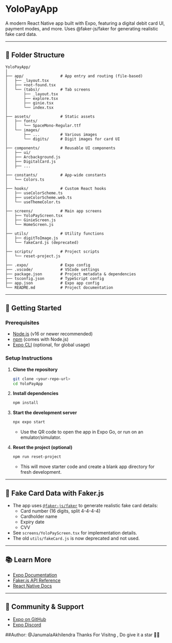 # YoloPayApp

A modern React Native app built with Expo, featuring a digital debit card UI, payment modes, and more. Uses @faker-js/faker for generating realistic fake card data.

---

## 📁 Folder Structure

```
YoloPayApp/
│
├── app/                # App entry and routing (file-based)
│   ├── _layout.tsx
│   ├── +not-found.tsx
│   └── (tabs)/         # Tab screens
│       ├── _layout.tsx
│       ├── explore.tsx
│       ├── ginie.tsx
│       └── index.tsx
│
├── assets/             # Static assets
│   ├── fonts/
│   │   └── SpaceMono-Regular.ttf
│   └── images/
│       ├── ...         # Various images
│       └── digits/     # Digit images for card UI
│
├── components/         # Reusable UI components
│   ├── ui/
│   ├── Arcbackground.js
│   ├── DigitalCard.js
│   ├── ...
│
├── constants/          # App-wide constants
│   └── Colors.ts
│
├── hooks/              # Custom React hooks
│   ├── useColorScheme.ts
│   ├── useColorScheme.web.ts
│   └── useThemeColor.ts
│
├── screens/            # Main app screens
│   ├── YoloPayScreen.tsx
│   ├── GinieScreen.js
│   └── HomeScreen.js
│
├── utils/              # Utility functions
│   ├── digitToImage.js
│   └── fakeCard.js (deprecated)
│
├── scripts/            # Project scripts
│   └── reset-project.js
│
├── .expo/              # Expo config
├── .vscode/            # VSCode settings
├── package.json        # Project metadata & dependencies
├── tsconfig.json       # TypeScript config
├── app.json            # Expo app config
└── README.md           # Project documentation
```

---

## 🚀 Getting Started

### Prerequisites
- [Node.js](https://nodejs.org/) (v16 or newer recommended)
- [npm](https://www.npmjs.com/) (comes with Node.js)
- [Expo CLI](https://docs.expo.dev/get-started/installation/) (optional, for global usage)

### Setup Instructions

1. **Clone the repository**
   ```bash
   git clone <your-repo-url>
   cd YoloPayApp
   ```

2. **Install dependencies**
   ```bash
   npm install
   ```

3. **Start the development server**
   ```bash
   npx expo start
   ```
   - Use the QR code to open the app in Expo Go, or run on an emulator/simulator.

4. **Reset the project (optional)**
   ```bash
   npm run reset-project
   ```
   - This will move starter code and create a blank app directory for fresh development.

---

## 🧪 Fake Card Data with Faker.js

- The app uses [`@faker-js/faker`](https://fakerjs.dev/api/) to generate realistic fake card details:
  - Card number (16 digits, split 4-4-4-4)
  - Cardholder name
  - Expiry date
  - CVV
- See `screens/YoloPayScreen.tsx` for implementation details.
- The old `utils/fakeCard.js` is now deprecated and not used.

---

## 📚 Learn More
- [Expo Documentation](https://docs.expo.dev/)
- [Faker.js API Reference](https://fakerjs.dev/api/)
- [React Native Docs](https://reactnative.dev/)

---

## 🤝 Community & Support
- [Expo on GitHub](https://github.com/expo/expo)
- [Expo Discord](https://chat.expo.dev)


##Author: @JanumalaAkhilendra 
Thanks For Visitng , Do give it a star 🌟🌟